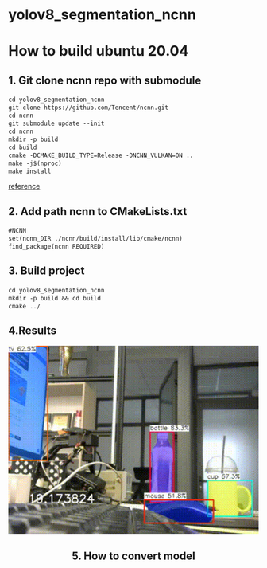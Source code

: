 # yolov8_segmentation_ncnn

# How to build ubuntu 20.04
## 1. Git clone ncnn repo with submodule
```
cd yolov8_segmentation_ncnn
git clone https://github.com/Tencent/ncnn.git 
cd ncnn
git submodule update --init
cd ncnn
mkdir -p build
cd build
cmake -DCMAKE_BUILD_TYPE=Release -DNCNN_VULKAN=ON ..
make -j$(nproc)
make install
```
[reference](https://github.com/Tencent/ncnn/wiki/how-to-build#raspberry-pi)

## 2. Add path ncnn to CMakeLists.txt

```
#NCNN
set(ncnn_DIR ./ncnn/build/install/lib/cmake/ncnn)
find_package(ncnn REQUIRED)
```

## 3. Build project
```
cd yolov8_segmentation_ncnn
mkdir -p build && cd build
cmake ../
```

## 4.Results

<div align="center">
<p>
<img src="image/seg.gif" width="600"/>
</p>

## 5. How to convert model
```

```
